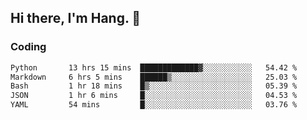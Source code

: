 ## Hi there, I'm Hang. 👋

### Coding

<!--START_SECTION:waka-->

```txt
Python       13 hrs 15 mins  █████████████▓░░░░░░░░░░░   54.42 %
Markdown     6 hrs 5 mins    ██████▒░░░░░░░░░░░░░░░░░░   25.03 %
Bash         1 hr 18 mins    █▒░░░░░░░░░░░░░░░░░░░░░░░   05.39 %
JSON         1 hr 6 mins     █░░░░░░░░░░░░░░░░░░░░░░░░   04.53 %
YAML         54 mins         █░░░░░░░░░░░░░░░░░░░░░░░░   03.76 %
```

<!--END_SECTION:waka-->
